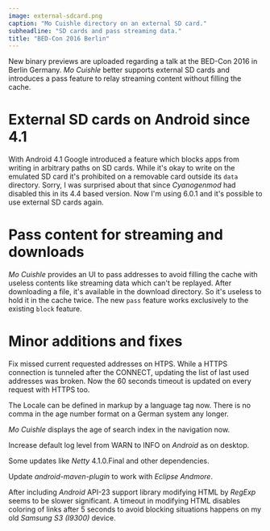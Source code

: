 ```yaml
---
image: external-sdcard.png
caption: "Mo Cuishle directory on an external SD card."
subheadline: "SD cards and pass streaming data."
title: "BED-Con 2016 Berlin"
---
```


New binary previews are uploaded regarding a talk at the BED-Con 2016 in Berlin 
Germany. *Mo Cuishle* better supports external SD cards and introduces a pass 
feature to relay streaming content without filling the cache.
<!--more-->

# External SD cards on Android since 4.1

With Android 4.1 Google introduced a feature which blocks apps from writing in 
arbitrary paths on SD cards. While it's okay to write on the emulated SD card 
it's prohibited on a removable card outside its `data` directory. Sorry, I was 
surprised about that since *Cyanogenmod* had disabled this in its 4.4 based 
version. Now I'm using 6.0.1 and it's possible to use external SD cards again.

# Pass content for streaming and downloads

*Mo Cuishle* provides an UI to pass addresses to avoid filling the cache with
useless contents like streaming data which can't be replayed. After downloading 
a file, it's available in the download directory. So it's useless to hold it in 
the cache twice. The new `pass` feature works exclusively to the existing 
`block` feature. 

# Minor additions and fixes

Fix missed current requested addresses on HTPS. While a HTTPS connection is 
tunneled after the CONNECT, updating the list of last used addresses was broken. 
Now the 60 seconds timeout is updated on every request with HTTPS too. 

The Locale can be defined in markup by a language tag now. There is no comma in 
the age number format on a German system any longer. 

*Mo Cuishle* displays the age of search index in the navigation now.

Increase default log level from WARN to INFO on *Android* as on desktop.

Some updates like *Netty* 4.1.0.Final and other dependencies.

Update *android-maven-plugin* to work with *Eclipse Andmore*.

After including *Android* API-23 support library modifying HTML by *RegExp* 
seems to be slower significant. A timeout in modifying HTML disables coloring of 
links after 5 seconds to avoid blocking situations happens on my old *Samsung 
S3 (I9300)* device.
